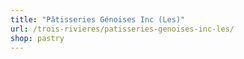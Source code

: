 ```yaml
---
title: "Pâtisseries Génoises Inc (Les)"
url: /trois-rivieres/patisseries-genoises-inc-les/
shop: pastry
---
```

